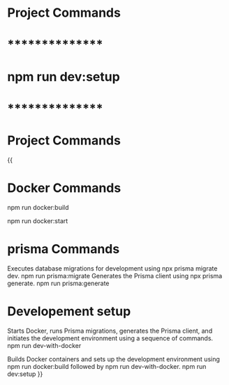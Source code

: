 # Project Commands
# **************
# npm run dev:setup
# **************
# Project Commands
{{
# Docker Commands
npm run docker:build

npm run docker:start

# prisma Commands
Executes database migrations for development using npx prisma migrate dev. 
npm run prisma:migrate
Generates the Prisma client using npx prisma generate.
npm run prisma:generate

# Developement setup
Starts Docker, runs Prisma migrations, generates the Prisma client, and initiates the development environment using a sequence of commands.
npm run dev-with-docker

 Builds Docker containers and sets up the development environment using npm run docker:build followed by npm run dev-with-docker.
npm run dev:setup
}}
